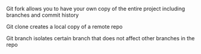Git fork allows you to have your own copy of the entire project including branches and commit history

Git clone creates a local copy of a remote repo

Git branch isolates certain branch that does not affect other branches in the repo
